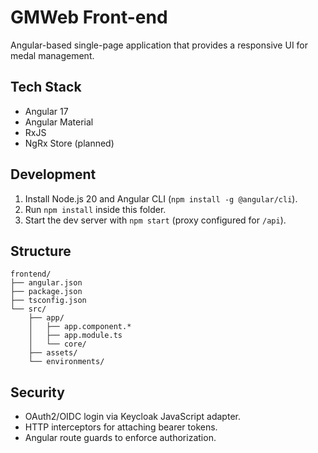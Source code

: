 # GMWeb Front-end

Angular-based single-page application that provides a responsive UI for medal management.

## Tech Stack
- Angular 17
- Angular Material
- RxJS
- NgRx Store (planned)

## Development
1. Install Node.js 20 and Angular CLI (`npm install -g @angular/cli`).
2. Run `npm install` inside this folder.
3. Start the dev server with `npm start` (proxy configured for `/api`).

## Structure
```
frontend/
├── angular.json
├── package.json
├── tsconfig.json
└── src/
    ├── app/
    │   ├── app.component.*
    │   ├── app.module.ts
    │   └── core/
    ├── assets/
    └── environments/
```

## Security
- OAuth2/OIDC login via Keycloak JavaScript adapter.
- HTTP interceptors for attaching bearer tokens.
- Angular route guards to enforce authorization.
